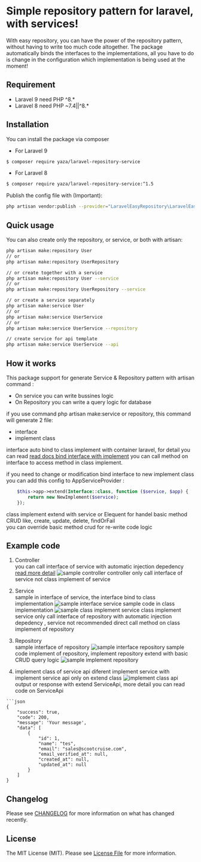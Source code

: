 # Simple repository pattern for laravel, with services!

With easy repository, you can have the power of the repository pattern, without having to write too much code altogether. The package automatically binds the interfaces to the implementations, all you have to do is change in the configuration which implementation is being used at the moment!

## Requirement

- Laravel 9 need PHP ^8.*
- Laravel 8 need PHP ~7.4||^8.*

## Installation

You can install the package via composer
- For Laravel 9
```bash
$ composer require yaza/laravel-repository-service
```
- For Laravel 8
```bash
$ composer require yaza/laravel-repository-service:^1.5
```


Publish the config file with (Important):

```bash
php artisan vendor:publish --provider="LaravelEasyRepository\LaravelEasyRepositoryServiceProvider" --tag="easy-repository-config"
```

## Quick usage

You can also create only the repository, or service, or both with artisan:

```bash
php artisan make:repository User
// or
php artisan make:repository UserRepository

// or create together with a service
php artisan make:repository User --service
// or
php artisan make:repository UserRepository --service

// or create a service separately
php artisan make:service User
// or
php artisan make:service UserService
// or
php artisan make:service UserService --repository

// create service for api template
php artisan make:service UserService --api

```

## How it works
This package support for generate Service & Repository pattern with artisan command : <br>
- On service you can write bussines logic <br>
- On Repository you can write a query logic for database

if you use command php artisan make:service or repository, this command will generate 2 file: <br>
- interface 
- implement class

interface auto bind to class implement with container laravel, for detail you can read [read docs bind interface with implement](https://laravel.com/docs/9.x/container#binding-interfaces-to-implementations)
you can call method on interface to access method in class implement.

if you need to change or modification bind interface to new implement class you can add this config to AppServiceProvider :
```php
    $this->app->extend(Interface::class, function ($service, $app) {
        return new NewImplement($service);
    });
```

class implement extend with service or Elequent for handel basic method CRUD like, create, update, delete, findOrFail <br>
you can override basic method crud for re-write code logic


## Example code
1. Controller <br>
you can call interface of service with automatic injection depedency [read more detail](https://laravel.com/docs/9.x/container#automatic-injection) 
![sample controller](https://res.cloudinary.com/dk0053zbe/image/upload/v1657282450/easy-repository/user-controller_vykrwc.png)
controller only call interface of service not class implement of service
2. Service <br>
sample in interface of service, the interface bind to class implementation
![sample interface service](https://res.cloudinary.com/dk0053zbe/image/upload/v1657282435/easy-repository/user-interface_hicrrc.png)
sample code in class implementation
![sample class implement service](https://res.cloudinary.com/dk0053zbe/image/upload/v1657282457/easy-repository/user-service_dmudfs.png)
class implement service only call interface of repository with automatic injection depedency
, service not recommended direct call method on class implement of repository
3. Repository <br>
sample interface of repository
![sample interface repository](https://res.cloudinary.com/dk0053zbe/image/upload/v1657282449/easy-repository/interface-repository_wqxhp6.png)
sample code implement of repository, implement repository extend with basic CRUD query logic
![sample implement repository](https://res.cloudinary.com/dk0053zbe/image/upload/v1657282450/easy-repository/class-implement_fsa36d.png)

4. implement class of service api
diferent implement service with implement service api only on extend class
![implement class api](https://res.cloudinary.com/dk0053zbe/image/upload/v1657282469/easy-repository/class-service-api_dcxrop.png)
output or response with extend ServiceApi, more detail you can read code on ServiceApi
```
```json
{
    "success": true,
    "code": 200,
    "message": 'Your message',
    "data": [
        {
            "id": 1,
            "name": "tes",
            "email": "sales@scootcruise.com",
            "email_verified_at": null,
            "created_at": null,
            "updated_at": null
        }
    ]
}
```


## Changelog

Please see [CHANGELOG](CHANGELOG.md) for more information on what has changed recently.

## License

The MIT License (MIT). Please see [License File](LICENSE.md) for more information.
